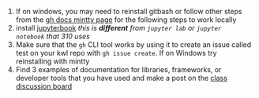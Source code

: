 1. If on windows, you may need to reinstall gitbash or follow other steps from the [gh docs mintty page](https://cli.github.com/manual/gh_help_mintty) for the following steps to work locally
1. install [jupyterbook](https://jupyterbook.org/en/stable/intro.html) *this is **different** from `jupyter lab` or `jupyter notebook` that 310 uses*
2. Make sure that the `gh` CLI tool works by using it to create an issue called test on your kwl repo with `gh issue create`. If on Windows try reinstalling with mintty
3. Find 3 examples of documentation for libraries, frameworks, or developer tools that you have used and make a post on the [class discussion board](https://github.com/orgs/compsys-progtools/discussions/13)